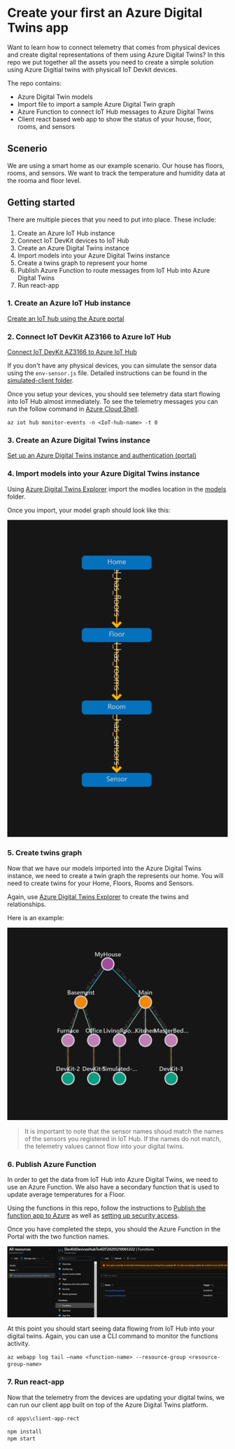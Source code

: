 # Create your first an Azure Digital Twins app

Want to learn how to connect telemetry that comes from physical devices and create digital representations of them using Azure Digital Twins? In this repo we put together all the assets you need to create a simple solution using Azure Digitial twins with physicall IoT Devkit devices.

The repo contains:

- Azure Digital Twin models
- Import file to import a sample Azure Digital Twin graph
- Azure Function to connect IoT Hub messages to Azure Digital Twins
- Client react based web app to show the status of your house, floor, rooms, and sensors

## Scenerio

We are using a smart home as our example scenario. Our house has floors, rooms, and sensors. We want to track the temperature and humidity data at the rooma and floor level.

## Getting started

There are multiple pieces that you need to put into place. These include:

1. Create an Azure IoT Hub instance
2. Connect IoT DevKit devices to IoT Hub
3. Create an Azure Digital Twins instance
4. Import models into your Azure Digital Twins instance
5. Create a twins graph to represent your home
6. Publish Azure Function to route messages from IoT Hub into Azure Digital Twins
7. Run react-app 

### 1. Create an Azure IoT Hub instance

[Create an IoT hub using the Azure portal](https://docs.microsoft.com/en-us/azure/iot-hub/iot-hub-create-through-portal)

### 2. Connect IoT DevKit AZ3166 to Azure IoT Hub

[Connect IoT DevKit AZ3166 to Azure IoT Hub](https://docs.microsoft.com/en-us/azure/iot-hub/iot-hub-arduino-iot-devkit-az3166-get-started)

If you don't have any physical devices, you can simulate the sensor data using the `env-sensor.js` file. Detailed instructions can be found in the [simulated-client folder](./simulated-client).

Once you setup your devices, you should see telemetry data start flowing into IoT Hub almost immediately. To see the telemetry messages you can run the follow command in [Azure Cloud Shell](https://shell.azure.com/).

```
az iot hub monitor-events -n <IoT-hub-name> -t 0
```

### 3. Create an Azure Digital Twins instance

[Set up an Azure Digital Twins instance and authentication (portal)](https://docs.microsoft.com/en-us/azure/digital-twins/how-to-set-up-instance-portal)

### 4. Import models into your Azure Digital Twins instance

Using [Azure Digital Twins Explorer](https://docs.microsoft.com/en-us/azure/digital-twins/quickstart-azure-digital-twins-explorer) import the modles location in the [models](./models) folder.

Once you import, your model graph should look like this:

![screen shot of models in azure digital twins explorer](./media/models.1.png)

### 5. Create twins graph

Now that we have our models imported into the Azure Digital Twins instance, we need to create a twin graph the represents our home. You will need to create twins for your Home, Floors, Rooms and Sensors. 

Again, use [Azure Digital Twins Explorer](https://docs.microsoft.com/en-us/azure/digital-twins/quickstart-azure-digital-twins-explorer) to create the twins and relationships.

Here is an example:

![screen shot of home graph in azure digital twins explorer](./media/graph.1.png)

> It is important to note that the sensor names shoud match the names of the sensors you registered in IoT Hub. If the names do not match, the telemetry values cannot flow into your digital twins.

### 6. Publish Azure Function

In order to get the data from IoT Hub into Azure Digital Twins, we need to use an Azure Function. We also have a secondary function that is used to update average temperatures for a Floor.

Using the functions in this repo, follow the instructions to [Publish the function app to Azure](https://docs.microsoft.com/azure/digital-twins/how-to-create-azure-function?tabs=cli#publish-the-function-app-to-azure) as well as [setting up security access](https://docs.microsoft.com/en-us/azure/digital-twins/how-to-create-azure-function?tabs=cli#set-up-security-access-for-the-function-app).

Once you have completed the steps, you should the Azure Function in the Portal with the two function names.

![screen shot of home graph in azure digital twins explorer](./media/azure-functions.1.png)

At this point you should start seeing data flowing from IoT Hub into your digital twins. Again, you can use a CLI command to monitor the functions activity.

```
az webapp log tail –name <function-name> --resource-group <resource-group-name>
```

### 7. Run react-app 

Now that the telemetry from the devices are updating your digital twins, we can run our client app built on top of the Azure Digital Twins platform.

```
cd apps\client-app-rect
```

```
npm install
npm start
```


